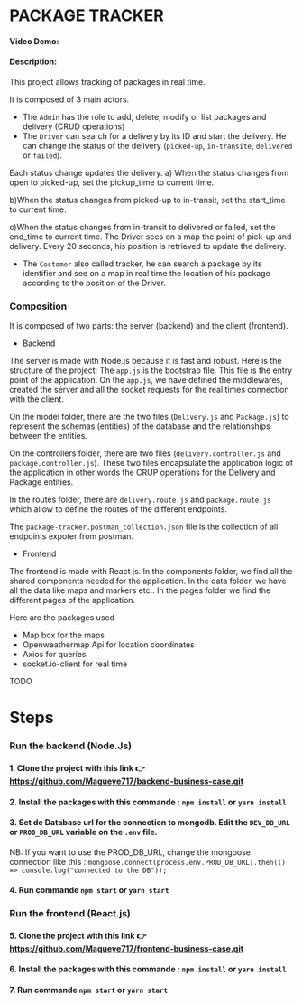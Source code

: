 # PACKAGE TRACKER
#### Video Demo:  <URL HERE>
#### Description:
 This project allows tracking of packages in real time.
 
It is composed of 3 main actors.
- The `Admin` has the role to add, delete, modify or list packages and delivery (CRUD operations)
- The `Driver` can search for a delivery by its ID and start the delivery. He can change the status of the delivery (`picked-up`, `in-transite`, `delivered` or `failed`).  
 
Each status change updates the delivery.
 a) When the status changes from open to picked-up, set the pickup_time to current time.
 
b)When the status changes from picked-up to in-transit, set the start_time to current time.
 
c)When the status changes from in-transit to delivered or failed, set the end_time to current time.
The Driver sees on a map the point of pick-up and delivery. Every 20 seconds, his position is retrieved to update the delivery.
- The `Costomer` also called tracker, he can search a package by its identifier and see on a map in real time the location of his package according to the position of the Driver.
 
 ### Composition
 It is composed of two parts: the server (backend) and the client (frontend).
 
- Backend
 
The server is made with Node.js because it is fast and robust. 
Here is the structure of the project:
The `app.js` is the bootstrap file. This file is the entry point of the application. On the `app.js`, we have defined the middlewares, created the server and all the socket requests for the real times connection with the client.

On the model folder, there are the two files (`Delivery.js` and `Package.js`) to represent the schemas (entities) of the database and the relationships between the entities.

On the controllers folder, there are two files (`delivery.controller.js` and `package.controller.js`). These two files encapsulate the application logic of the application in other words the CRUP operations for the Delivery and Package entities.

In the routes folder, there are `delivery.route.js` and `package.route.js` which allow to define the routes of the different endpoints.
 
The `package-tracker.postman_collection.json` file is the collection of all endpoints expoter from postman.
 
 - Frontend
 
The frontend is made with React js. In the components folder, we find all the shared components needed for the application.  In the data folder, we have all the data like maps and markers etc.. In the pages folder we find the different pages of the application. 

Here are the packages used 

- Map box for the maps
- Openweathermap Api for location coordinates
- Axios for queries
- socket.io-client for real time


TODO
# Steps 
### Run the backend (Node.Js)
#### 1. Clone the project with this link  👉  https://github.com/Magueye717/backend-business-case.git
#### 2. Install the packages with this commande : `npm install` or `yarn install`
#### 3. Set de Database url for the connection to mongodb. Edit the `DEV_DB_URL` or `PROD_DB_URL` variable on the `.env` file.
   NB: If you want to use the PROD_DB_URL, change the mongoose connection like this : 
    `mongoose.connect(process.env.PROD_DB_URL).then(() => console.log("connected to the DB"));`
#### 4. Run commande `npm start` or `yarn start`

####

### Run the frontend (React.js)
#### 5. Clone the project with this link  👉  https://github.com/Magueye717/frontend-business-case.git
#### 6. Install the packages with this commande : `npm install` or `yarn install`
#### 7. Run commande `npm start` or `yarn start`
